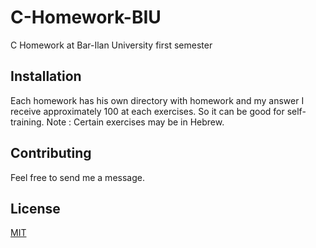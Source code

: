 # C-Homework-BIU
C Homework at Bar-Ilan University first semester


## Installation

Each homework has his own directory with homework and my answer
I receive approximately 100 at each exercises.  So it can be good for self-training.
Note : Certain exercises may be in Hebrew.

## Contributing

Feel free to send me a message.

## License
[MIT](https://choosealicense.com/licenses/mit/)
